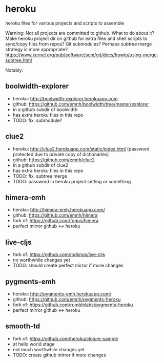 # heroku

heroku files for various projects and scripts to assemble

Warning:
Not all projects are committed to github.
What to do about it?
Make heroku project dir on github for extra files and shell scripts to sync/copy files from repos?
Git submodules?
Perhaps subtree merge strategy is more appropriate?
https://www.kernel.org/pub/software/scm/git/docs/howto/using-merge-subtree.html

Notably:

## boolwidth-explorer
 - heroku: http://boolwidth-explorer.herokuapp.com
 - github: https://github.com/emnh/boolwidth/tree/master/explorer
 - in a github subdir of boolwidth 
 - has extra heroku files in this repo
 - TODO: fix. submodule?

## clue2
 - heroku: http://clue2.herokuapp.com/static/index.html (password protected due to private copy of dictionaries)
 - github: https://github.com/emnh/clue2
 - in a github subdir of clue2
 - has extra heroku files in this repo
 - TODO: fix. subtree merge
 - TODO: password in heroku project setting or something

## himera-emh
 - heroku: http://himera-emh.herokuapp.com/
 - github: https://github.com/emnh/himera
 - fork of: https://github.com/fogus/himera
 - perfect mirror github <-> heroku

## live-cljs
 - fork of: https://github.com/ibdknox/live-cljs
 - no worthwhile changes yet
 - TODO: should create perfect mirror if more changes

## pygments-emh
 - heroku: http://pygments-emh.herokuapp.com/
 - github: https://github.com/emnh/pygments-heroku
 - fork of: https://github.com/rumblelabs/pygments-heroku
 - perfect mirror github <-> heroku

## smooth-td
 - fork of: https://github.com/heroku/clojure-sample
 - at hello world stage
 - not much worthwhile changes yet
 - TODO: create github mirror if more changes
